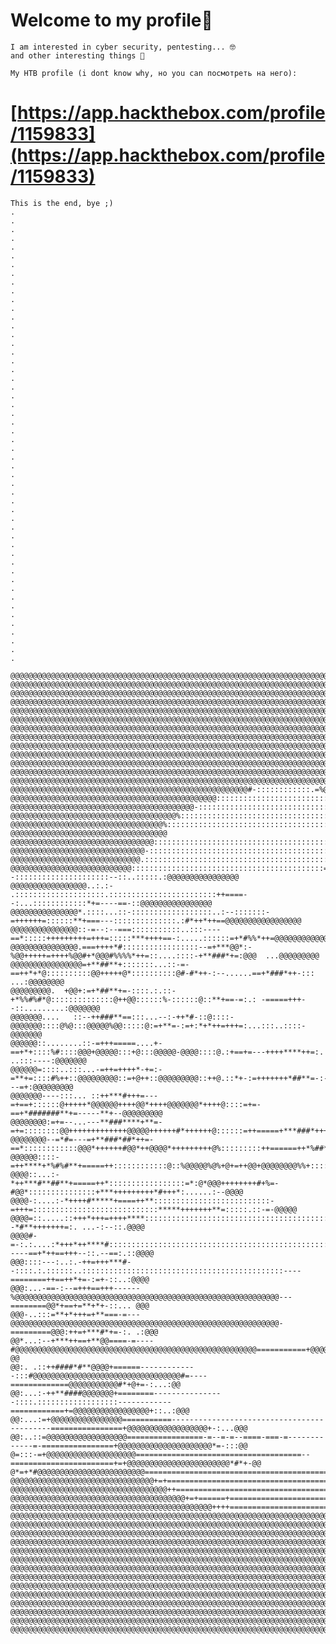 # Welcome to my profile🍻

	I am interested in cyber security, pentesting... 🤓
	and other interesting things 🧐

	My HTB profile (i dont know why, но you can посмотреть на него):
	
# [https://app.hackthebox.com/profile/1159833](https://app.hackthebox.com/profile/1159833)

	This is the end, bye ;)
	.
	.
	.
	.
	.
	.
	.
	.
	.
	.
	.
	.
 	.
	.
	.
	.
	.
	.
	.
	.
	.
	.
	.
	.
	.
	.
	.
	.
	.
	.
	.
	.
 	.
  	.
   	.
	.
  	.
	.
 	.
  	.
   	.
	.
 	.
  	.
	.
	.
	.
	.
	.
	.
	.
	.
	
	@@@@@@@@@@@@@@@@@@@@@@@@@@@@@@@@@@@@@@@@@@@@@@@@@@@@@@@@@@@@@@@@@@@@@@@@@@@@@@@@@@@@@@@@@@@@@@@@@@@@@@@@@@@@@@@@@@@@@@@@@@@
	@@@@@@@@@@@@@@@@@@@@@@@@@@@@@@@@@@@@@@@@@@@@@@@@@@@@@@@@@@@@@@@@@@@@@@@@@@@@@@@@@@@@@@@@@@@@@@@@@@@@@@@@@@@@@@@@@@@@@@@@@@@
	@@@@@@@@@@@@@@@@@@@@@@@@@@@@@@@@@@@@@@@@@@@@@@@@@@@@@@@@@@@@@@@@@@@@@@@@@@@@@@@@@@@@@@@@@@@@@@@@@@@@@@@@@@@@@@@@@@@@@@@@@@@
	@@@@@@@@@@@@@@@@@@@@@@@@@@@@@@@@@@@@@@@@@@@@@@@@@@@@@@@@@@@@@@@@@@@@@@@@@@@@@@@@@@@@@@@@@@@@@@@@@@@@@@@@@@@@@@@@@@@@@@@@@@@
	@@@@@@@@@@@@@@@@@@@@@@@@@@@@@@@@@@@@@@@@@@@@@@@@@@@@@@@@@@@@@@@@@@@@@@@@@@@@@@@@@@@@@@@@@@@@@@@@@@@@@@@@@@@@@@@@@@@@@@@@@@@
	@@@@@@@@@@@@@@@@@@@@@@@@@@@@@@@@@@@@@@@@@@@@@@@@@@@@@@@@@@@@@@@@@@@@@@@@@@@@@@@@@@@@@@@@@@@@@@@@@@@@@@@@@@@@@@@@@@@@@@@@@@@
	@@@@@@@@@@@@@@@@@@@@@@@@@@@@@@@@@@@@@@@@@@@@@@@@@@@@@@@@@@@@@@@@@@@@@@@@@@@@@@@@@@@@@@@@@@@@@@@@@@@@@@@@@@@@@@@@@@@@@@@@@@@
	@@@@@@@@@@@@@@@@@@@@@@@@@@@@@@@@@@@@@@@@@@@@@@@@@@@@@@@@@@@@@@@@@@@@@@@@@@@@@@@@@@@@@@@@@@@@@@@@@@@@@@@@@@@@@@@@@@@@@@@@@@@
	@@@@@@@@@@@@@@@@@@@@@@@@@@@@@@@@@@@@@@@@@@@@@@@@@@@@@@@@@@@@@@@@@@@@@@@@@@@@@@@@@@@@@@@@@@@@@@@@@@@@@@@@@@@@@@@@@@@@@@@@@@@
	@@@@@@@@@@@@@@@@@@@@@@@@@@@@@@@@@@@@@@@@@@@@@@@@@@@@@@@@@@@@@@@@@@@@@@@@@@@@@@@@@@@@@@@@@@@@@@@@@@@@@@@@@@@@@@@@@@@@@@@@@@@
	@@@@@@@@@@@@@@@@@@@@@@@@@@@@@@@@@@@@@@@@@@@@@@@@@@@@@@@@@@@@@@@@@@@@@@@@@@@@@@@@@@@@@@@@@@@@@@@@@@@@@@@@@@@@@@@@@@@@@@@@@@@
	@@@@@@@@@@@@@@@@@@@@@@@@@@@@@@@@@@@@@@@@@@@@@@@@@@@@@@@@@@@@@@@@@@@@@@@@@@@@@@@@@@@@@@@@@@@@@@@@@@@@@@@@@@@@@@@@@@@@@@@@@@@
	@@@@@@@@@@@@@@@@@@@@@@@@@@@@@@@@@@@@@@@@@@@@@@@@@@@@@@@@@@@@@@@@@@@@@@@@@@@@@@@@@@@@@@@@@@@@@@@@@@@@@@@@@@@@@@@@@@@@@@@@@@@
	@@@@@@@@@@@@@@@@@@@@@@@@@@@@@@@@@@@@@@@@@@@@@@@@@@@@@#-::::::::::::.=%@@@@@@@@@@@@@@@@@@@@@@@@@@@@@@@@@@@@@@@@@@@@@@@@@@@@@
	@@@@@@@@@@@@@@@@@@@@@@@@@@@@@@@@@@@@@@@@@@@@@@:::::::::::::::::::::::::::::::@@@@@@@@@@@@@@@@@@@@@@@@@@@@@@@@@@@@@@@@@@@@@@
	@@@@@@@@@@@@@@@@@@@@@@@@@@@@@@@@@@@@@@@@@-:::::::::::::::::::::::::::::::::::::::+@@@@@@@@@@@@@@@@@@@@@@@@@@@@@@@@@@@@@@@@@
	@@@@@@@@@@@@@@@@@@@@@@@@@@@@@@@@@@@@@%:::::::::::::::::::::::::::::::::::::::::::::::@@@@@@@@@@@@@@@@@@@@@@@@@@@@@@@@@@@@@@
	@@@@@@@@@@@@@@@@@@@@@@@@@@@@@@@@@@%::::::::::::::::::::::::::::::::::::::::::::::::::::-@@@@@@@@@@@@@@@@@@@@@@@@@@@@@@@@@@@
	@@@@@@@@@@@@@@@@@@@@@@@@@@@@@@@@::::::::::::::::::::::::::::::::::::::::::::::::::::::::::@@@@@@@@@@@@@@@@@@@@@@@@@@@@@@@@@
	@@@@@@@@@@@@@@@@@@@@@@@@@@@@@@-:::::::::::::::::::::::::::::::::::::::::::::::::::::::::::::@@@@=....@@@@@@@@@@@@@@@@@@@@@@
	@@@@@@@@@@@@@@@@@@@@@@@@@@@@@.:::::::::::::::::::::::::::::::::::::::::::...:::::::::::::::::@@::...:.:...@@@@@@@@@@@@@@@@@
	@@@@@@@@@@@@@@@@@@@@@@@@@@@:::::::::::::::::::::::::::::::::::::::::::=--:::::::::::::::::::::--::..:::::.:@@@@@@@@@@@@@@@@
	@@@@@@@@@@@@@@@@@..:.:-  .::::::::::::::::::::.::::::::::::::::::::::::++====--:...::::::::::::*+=----==-::@@@@@@@@@@@@@@@@
	@@@@@@@@@@@@@@@*.::::...::-::::::::::::::::::..:--:::::::-=++++++=::::::**+===---::::::::::::::.:#*++*++==@@@@@@@@@@@@@@@@@
	@@@@@@@@@@@@@@@::-=--:--===:::::::::::..:::----==*:::::+++++++++=+++=:::::***++++==-:.....::::::=+*#%%*++=@@@@@@@@@@@@@@@@@
	@@@@@@@@@@@@@@@.===++++*#:::::::::::::::::--=+***@@*:-%@@+++++=++++%@@#+*@@@#%%%%*++=::....::::-+**###*+=:@@@  ...@@@@@@@@@
	@@@@@@@@@@@@@@@@=+**##**+:::::::...::-=-==++*+*@::::::::::@@+++++@*::::::::::@#-#*++-:--......==+*###*++-:::   ...:@@@@@@@@
	@@@@@@@@@.  +@@+:=+*##**+=-::::.:.::-+*%%#%#*@::::::::::::::@++@@::::::%-::::::@::**+==-=:.: -=====+++--::.........:@@@@@@@
	@@@@@@@....   ::--++###**==:::...--:-++*#-::@::::-@@@@@@@::::@%@:::@@@@@%@@:::::@:=+**=-:=+:*+*++=+++=:...:::..::::-@@@@@@@
	@@@@@@::........::-=+++=====....+-==+*+::::%#::::@@@+@@@@@:::+@:::@@@@@-@@@@::::@.:+==+=---++++****++=:.  ..:::----:@@@@@@@
	@@@@@@=::::..:::...-=++=++++*-+=:-=**+=::::#%++::@@@@@@@@@::=+@++::@@@@@@@@@::++@.::*+-:=+++++++*##**=-:-...---=+:@@@@@@@@@
	@@@@@@@----:::... ::++***#+++=---=+==+::::::@+++++*@@@@@@++++@@*++++@@@@@@@*++++@::::=+=-==+*#######**+=-----**+--@@@@@@@@@
	@@@@@@@@:=+=--...---**###****+**=-=+=::::::::@@+++++++++++++@@@@@++++++#*++++++@::::::=++=====+***###*++++***+=-:::=@@@@@@@
	@@@@@@@@--=*#=---=+**###*##*++=-==*::::::::::::@@@*++++++#@@*++@@@@*+++++++++@%:::::::::++======++*%##******++++:....:@@@@@
	@@@@@@::::-=++****+*%#%#**+=====++::::::::::::@::%@@@@@%@%+@+=++@@+@@@@@@@@%%+:::::::::::*+++=====+#***#**+++++-....:::@@@@
	@@@@::...:-*++***#**##**+=====++*:::::::::::::::::=*:@*@@@++++++++#+%=-#@@*:::::::::::::::+***+++++++++*#+++*:......:--@@@@
	@@@@-:....:-*++++#*****+====++**::::::::::::::::::::::::::-=+++=::::::::::::::::::::::::::::*****+++++++**=:::::.::-=-@@@@@
	@@@@=::.....::+++*+++=++++****::::::::::::::::::::::::::::::::::::::::::::::::::::::::::::::--*#**+++++++=:. ...-:--::.@@@@
	@@@@#-=-:.:....:*+++*++****#::::::::::::::::::::::::::::::::::::::::::::::::::::::::::::::-----==+*++==+++--::.--==:.::@@@@
	@@@::::---:..:.-++=+++***#--::::.:.::::::..:::::::::::::::::::::::::::::::::::::::::::::----========++==++*+=-:=+-::..:@@@@
	@@@:...-==-:--=+++==+++------%@@@@@@@@@@@@@@@@@@@@@@@@@@@@@@@@@@@@@@@@@@@@@@@@@@@@@@@@@@@---========@@*+==+=**+*+-::... @@@
	@@@-..:::=**+*+++=+**===-=---@@@@@@@@@@@@@@@@@@@@@@@@@@@@@@@@@@@@@@@@@@@@@@@@@@@@@@@@@@@@-=========@@@:++=+***#*+=-:. .:@@@
	@@*...:--+***++==+**@@====-=----#@@@@@@@@@@@@@@@@@@@@@@@@@@@@@@@@@@@@@@@@@@@@@@@@@@@@@@===========+@@@@@*#*#%###*+-:...:-@@
	@@:. .::++####*#**@@@@+======-------------:::#@@@@@@@@@@@@@@@@@@@@@@@@@@@@@@@@@#=----=============@@@@@@@@@@@#*+@+=-:...:@@
	@@:...:-++**####@@@@@@@+========----------------::::.::::::::::::::::::------------============+=@@@@@@@@@@@@@@@@@+::..:@@@
	@@:...:=+@@@@@@@@@@@@@@@@===========-------------------------------------------================+@@@@@@@@@@@@@@@@@@+-:...@@@
	@@:..::=@@@@@@@@@@@@@@@@@@=================-=--=-=--====-===-=-------------=-================+@@@@@@@@@@@@@@@@@@@@@*=-:::@@
	@=:::-=+@@@@@@@@@@@@@@@@@@@@=====================================--=======================+=+@@@@@@@@@@@@@@@@@@@@@@@*#*+-@@
	@*=+*#@@@@@@@@@@@@@@@@@@@@@@@@=========================================================+==+@@@@@@@@@@@@@@@@@@@@@@@@@@@@@@@@
	@@@@@@@@@@@@@@@@@@@@@@@@@@@@@@@@+=+=====================================================@@@@@@@@@@@@@@@@@@@@@@@@@@@@@@@@@@@
	@@@@@@@@@@@@@@@@@@@@@@@@@@@@@@@@@@@++=============================================+=*@@@@@@@@@@@@@@@@@@@@@@@@@@@@@@@@@@@@@@
	@@@@@@@@@@@@@@@@@@@@@@@@@@@@@@@@@@@@@@@+=+======+==============================+@@@@@@@@@@@@@@@@@@@@@@@@@@@@@@@@@@@@@@@@@@@
	@@@@@@@@@@@@@@@@@@@@@@@@@@@@@@@@@@@@@@@@@@@@@++++========================+@@@@@@@@@@@@@@@@@@@@@@@@@@@@@@@@@@@@@@@@@@@@@@@@@
	@@@@@@@@@@@@@@@@@@@@@@@@@@@@@@@@@@@@@@@@@@@@@@@@@@@@@@@@@@@@@@@@@@@@@@@@@@@@@@@@@@@@@@@@@@@@@@@@@@@@@@@@@@@@@@@@@@@@@@@@@@@
	@@@@@@@@@@@@@@@@@@@@@@@@@@@@@@@@@@@@@@@@@@@@@@@@@@@@@@@@@@@@@@@@@@@@@@@@@@@@@@@@@@@@@@@@@@@@@@@@@@@@@@@@@@@@@@@@@@@@@@@@@@@
	@@@@@@@@@@@@@@@@@@@@@@@@@@@@@@@@@@@@@@@@@@@@@@@@@@@@@@@@@@@@@@@@@@@@@@@@@@@@@@@@@@@@@@@@@@@@@@@@@@@@@@@@@@@@@@@@@@@@@@@@@@@
	@@@@@@@@@@@@@@@@@@@@@@@@@@@@@@@@@@@@@@@@@@@@@@@@@@@@@@@@@@@@@@@@@@@@@@@@@@@@@@@@@@@@@@@@@@@@@@@@@@@@@@@@@@@@@@@@@@@@@@@@@@@
	@@@@@@@@@@@@@@@@@@@@@@@@@@@@@@@@@@@@@@@@@@@@@@@@@@@@@@@@@@@@@@@@@@@@@@@@@@@@@@@@@@@@@@@@@@@@@@@@@@@@@@@@@@@@@@@@@@@@@@@@@@@
	@@@@@@@@@@@@@@@@@@@@@@@@@@@@@@@@@@@@@@@@@@@@@@@@@@@@@@@@@@@@@@@@@@@@@@@@@@@@@@@@@@@@@@@@@@@@@@@@@@@@@@@@@@@@@@@@@@@@@@@@@@@
	@@@@@@@@@@@@@@@@@@@@@@@@@@@@@@@@@@@@@@@@@@@@@@@@@@@@@@@@@@@@@@@@@@@@@@@@@@@@@@@@@@@@@@@@@@@@@@@@@@@@@@@@@@@@@@@@@@@@@@@@@@@
	@@@@@@@@@@@@@@@@@@@@@@@@@@@@@@@@@@@@@@@@@@@@@@@@@@@@@@@@@@@@@@@@@@@@@@@@@@@@@@@@@@@@@@@@@@@@@@@@@@@@@@@@@@@@@@@@@@@@@@@@@@@
	@@@@@@@@@@@@@@@@@@@@@@@@@@@@@@@@@@@@@@@@@@@@@@@@@@@@@@@@@@@@@@@@@@@@@@@@@@@@@@@@@@@@@@@@@@@@@@@@@@@@@@@@@@@@@@@@@@@@@@@@@@@
	@@@@@@@@@@@@@@@@@@@@@@@@@@@@@@@@@@@@@@@@@@@@@@@@@@@@@@@@@@@@@@@@@@@@@@@@@@@@@@@@@@@@@@@@@@@@@@@@@@@@@@@@@@@@@@@@@@@@@@@@@@@
	@@@@@@@@@@@@@@@@@@@@@@@@@@@@@@@@@@@@@@@@@@@@@@@@@@@@@@@@@@@@@@@@@@@@@@@@@@@@@@@@@@@@@@@@@@@@@@@@@@@@@@@@@@@@@@@@@@@@@@@@@@@
	@@@@@@@@@@@@@@@@@@@@@@@@@@@@@@@@@@@@@@@@@@@@@@@@@@@@@@@@@@@@@@@@@@@@@@@@@@@@@@@@@@@@@@@@@@@@@@@@@@@@@@@@@@@@@@@@@@@@@@@@@@@
	@@@@@@@@@@@@@@@@@@@@@@@@@@@@@@@@@@@@@@@@@@@@@@@@@@@@@@@@@@@@@@@@@@@@@@@@@@@@@@@@@@@@@@@@@@@@@@@@@@@@@@@@@@@@@@@@@@@@@@@@@@@
	@@@@@@@@@@@@@@@@@@@@@@@@@@@@@@@@@@@@@@@@@@@@@@@@@@@@@@@@@@@@@@@@@@@@@@@@@@@@@@@@@@@@@@@@@@@@@@@@@@@@@@@@@@@@@@@@@@@@@@@@@@@
	

	

